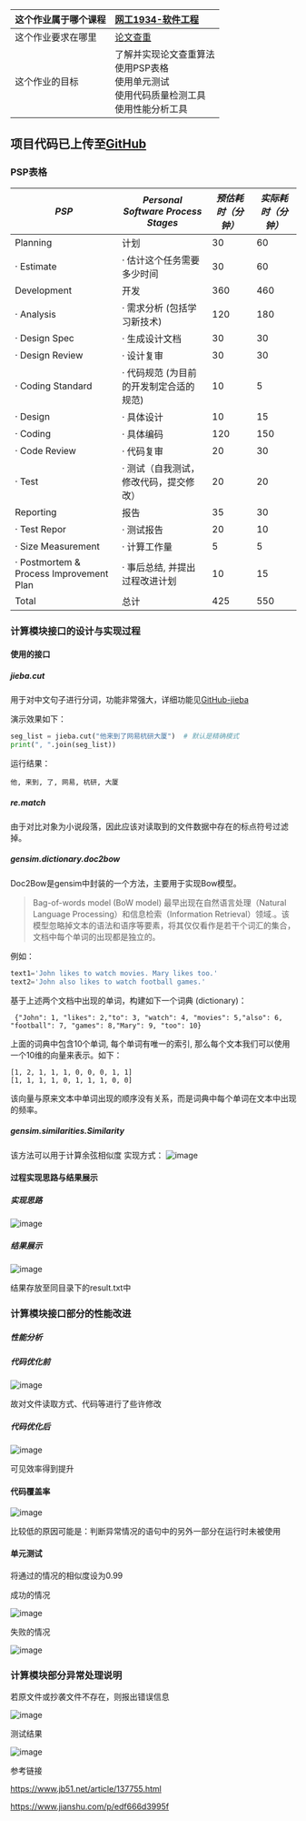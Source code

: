 |这个作业属于哪个课程|[网工1934-软件工程](https://edu.cnblogs.com/campus/gdgy/networkengineering1934-Softwareengineering) |
| ---- | :---- |
|这个作业要求在哪里|[论文查重](https://edu.cnblogs.com/campus/gdgy/networkengineering1934-Softwareengineering/homework/12137)|
|这个作业的目标|了解并实现论文查重算法<br>使用PSP表格<br>使用单元测试<br>使用代码质量检测工具<br>使用性能分析工具|

## 项目代码已上传至[GitHub](https://github.com/MInocolour "GitHub")

### PSP表格
| ***PSP***                               | ***Personal Software Process Stages***  | ***预估耗时（分钟）*** | ***实际耗时（分钟）*** |
| --------------------------------------- | --------------------------------------- | ---------------------- | ---------------------- |
| Planning                                | 计划                                    | 30                     | 60                     |
| · Estimate                              | · 估计这个任务需要多少时间              | 30                     | 60                     |
| Development                             | 开发                                    | 360                    | 460                    |
| · Analysis                              | · 需求分析 (包括学习新技术)             | 120                    | 180                    |
| · Design Spec                           | · 生成设计文档                          | 30                     | 30                     |
| · Design Review                         | · 设计复审                              | 30                     | 30                     |
| · Coding Standard                       | · 代码规范 (为目前的开发制定合适的规范) | 10                     | 5                      |
| · Design                                | · 具体设计                              | 10                     | 15                     |
| · Coding                                | · 具体编码                              | 120                    | 150                    |
| · Code Review                           | · 代码复审                              | 20                     | 30                     |
| · Test                                  | · 测试（自我测试，修改代码，提交修改）  | 20                     | 20                     |
| Reporting                               | 报告                                    | 35                     | 30                     |
| · Test Repor                            | · 测试报告                              | 20                     | 10                     |
| · Size Measurement                      | · 计算工作量                            | 5                      | 5                      |
| · Postmortem & Process Improvement Plan | · 事后总结, 并提出过程改进计划          | 10                     | 15                     |
| Total                                   | 总计                                    | 425                   | 550                   |

### 计算模块接口的设计与实现过程
#### 使用的接口
##### jieba.cut

用于对中文句子进行分词，功能非常强大，详细功能见[GitHub-jieba](https://github.com/fxsjy/jieba)

演示效果如下：

```python
seg_list = jieba.cut("他来到了网易杭研大厦")  # 默认是精确模式
print(", ".join(seg_list))
```

运行结果：

```
他, 来到, 了, 网易, 杭研, 大厦
```
##### re.match

由于对比对象为小说段落，因此应该对读取到的文件数据中存在的标点符号过滤掉。

##### gensim.dictionary.doc2bow

Doc2Bow是gensim中封装的一个方法，主要用于实现Bow模型。

> Bag-of-words model (BoW model) 最早出现在自然语言处理（Natural Language Processing）和信息检索（Information Retrieval）领域.。该模型忽略掉文本的语法和语序等要素，将其仅仅看作是若干个词汇的集合，文档中每个单词的出现都是独立的。

例如：

```python
text1='John likes to watch movies. Mary likes too.'
text2='John also likes to watch football games.'
```

基于上述两个文档中出现的单词，构建如下一个词典 (dictionary)：

```
 {"John": 1, "likes": 2,"to": 3, "watch": 4, "movies": 5,"also": 6, "football": 7, "games": 8,"Mary": 9, "too": 10}
```

上面的词典中包含10个单词, 每个单词有唯一的索引, 那么每个文本我们可以使用一个10维的向量来表示。如下：

```
[1, 2, 1, 1, 1, 0, 0, 0, 1, 1]
[1, 1, 1, 1, 0, 1, 1, 1, 0, 0]
```

该向量与原来文本中单词出现的顺序没有关系，而是词典中每个单词在文本中出现的频率。

##### gensim.similarities.Similarity
该方法可以用于计算余弦相似度
实现方式：
![image](https://img2020.cnblogs.com/blog/2531794/202109/2531794-20210919140920210-1385000122.png)

#### 过程实现思路与结果展示
##### 实现思路
![image](https://img2020.cnblogs.com/blog/2531794/202109/2531794-20210919143750073-1703817421.png)


##### 结果展示
![image](https://img2020.cnblogs.com/blog/2531794/202109/2531794-20210919142321908-402362729.png)

结果存放至同目录下的result.txt中

### 计算模块接口部分的性能改进
##### 性能分析
##### 代码优化前
![image](https://img2020.cnblogs.com/blog/2531794/202109/2531794-20210919144436793-777088472.png)

故对文件读取方式、代码等进行了些许修改
##### 代码优化后
![image](https://img2020.cnblogs.com/blog/2531794/202109/2531794-20210919144039725-934187080.png)

可见效率得到提升
#### 代码覆盖率
![image](https://img2020.cnblogs.com/blog/2531794/202109/2531794-20210919150841482-948164043.png)

比较低的原因可能是：判断异常情况的语句中的另外一部分在运行时未被使用

#### 单元测试
将通过的情况的相似度设为0.99

成功的情况

![image](https://img2020.cnblogs.com/blog/2531794/202109/2531794-20210919151429515-1160425795.png)

失败的情况

![image](https://img2020.cnblogs.com/blog/2531794/202109/2531794-20210919151624216-1651915695.png)

### 计算模块部分异常处理说明
若原文件或抄袭文件不存在，则报出错误信息

![image](https://img2020.cnblogs.com/blog/2531794/202109/2531794-20210919145101871-771855401.png)

测试结果

![image](https://img2020.cnblogs.com/blog/2531794/202109/2531794-20210919152456812-830078704.png)

参考链接

https://www.jb51.net/article/137755.html

https://www.jianshu.com/p/edf666d3995f
